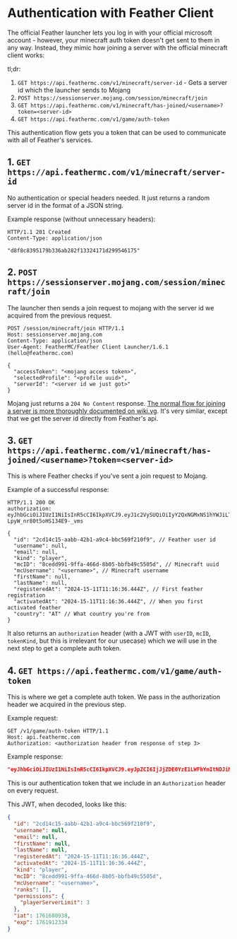# Authentication with Feather Client
The official Feather launcher lets you log in with your official microsoft account - however, your minecraft auth token doesn't get sent to them in any way. Instead, they mimic how joining a server with the official minecraft client works:

tl;dr:
1. `GET https://api.feathermc.com/v1/minecraft/server-id` - Gets a server id which the launcher sends to Mojang
2. `POST https://sessionserver.mojang.com/session/minecraft/join`
3. `GET https://api.feathermc.com/v1/minecraft/has-joined/<username>?token=<server-id>`
4. `GET https://api.feathermc.com/v1/game/auth-token`

This authentication flow gets you a token that can be used to communicate with all of Feather's services.

## 1. `GET https://api.feathermc.com/v1/minecraft/server-id`
No authentication or special headers needed. It just returns a random server id in the format of a JSON string.

Example response (without unnecessary headers):
```http
HTTP/1.1 201 Created
Content-Type: application/json

"d8f8c8395179b336ab282f13324171d299546175"
```

## 2. `POST https://sessionserver.mojang.com/session/minecraft/join`
The launcher then sends a join request to mojang with the server id we acquired from the previous request.

```http
POST /session/minecraft/join HTTP/1.1
Host: sessionserver.mojang.com
Content-Type: application/json
User-Agent: FeatherMC/Feather Client Launcher/1.6.1 (hello@feathermc.com)

{
  "accessToken": "<mojang access token>",
  "selectedProfile": "<profile uuid>",
  "serverId": "<server id we just got>"
}
```

Mojang just returns a `204 No Content` response. [The normal flow for joining a server is more thoroughly documented on wiki.vg](https://wiki.vg/Protocol_Encryption#Authentication). It's very similar, except that we get the server id directly from Feather's api.

## 3. `GET https://api.feathermc.com/v1/minecraft/has-joined/<username>?token=<server-id>`
This is where Feather checks if you've sent a join request to Mojang.

Example of a successful response:
```http
HTTP/1.1 200 OK
authorization: eyJhbGciOiJIUzI1NiIsInR5cCI6IkpXVCJ9.eyJ1c2VySUQiOiIyY2QxNGMxNS1hYWJiLTQyYjEtYTljNC1iYmM1NjlmMjEwZjkiLCJraW5kIjoicGxheWVyIiwibWNJRCI6IjhjZWRkOTkxLTlmZmEtNDY2ZC04YjA1LWJiZmI0OWM1NTA1ZCIsInRva2VuS2luZCI6InVzZXIiLCJpYXQiOjE3NjE2ODA5MzgsImV4cCI6MTc2MTkxMjMzNH0.CIFCY9j3JE8vKFDyE-LpyW_nr80t5oHS134E9-_vms

{
  "id": "2cd14c15-aabb-42b1-a9c4-bbc569f210f9", // Feather user id
  "username": null,
  "email": null,
  "kind": "player",
  "mcID": "8cedd991-9ffa-466d-8b05-bbfb49c5505d", // Minecraft uuid
  "mcUsername": "<username>", // Minecraft username
  "firstName": null,
  "lastName": null,
  "registeredAt": "2024-15-11T11:16:36.444Z", // First feather registration
  "activatedAt": "2024-15-11T11:16:36.444Z", // When you first activated feather
  "country": "AT" // What country you're from
}
```

It also returns an `authorization` header (with a JWT with `userID`, `mcID`, `tokenKind`, but this is irrelevant for our usecase) which we will use in the next step to get a complete auth token.

## 4. `GET https://api.feathermc.com/v1/game/auth-token`
This is where we get a complete auth token. We pass in the authorization header we acquired in the previous step.

Example request:
```http
GET /v1/game/auth-token HTTP/1.1
Host: api.feathermc.com
Authorization: <authorization header from response of step 3>
```

Example response:
```json
"eyJhbGciOiJIUzI1NiIsInR5cCI6IkpXVCJ9.eyJpZCI6IjJjZDE0YzE1LWFhYmItNDJiMS1hOWM0LWJiYzU2OWYyMTBmOSIsInVzZXJuYW1lIjpudWxsLCJlbWFpbCI6bnVsbCwiZmlyc3ROYW1lIjpudWxsLCJsYXN0TmFtZSI6bnVsbCwicmVnaXN0ZXJlZEF0IjoiMjAyNC0xNS0xMVQxMToxNjozNi40NDRaIiwiYWN0aXZhdGVkQXQiOiIyMDI0LTE1LTExVDExOjE2OjM2LjQ0NFoiLCJraW5kIjoicGxheWVyIiwibWNJRCI6IjhjZWRkOTkxLTlmZmEtNDY2ZC04YjA1LWJiZmI0OWM1NTA1ZCIsIm1jVXNlcm5hbWUiOiJub3RhY3R1YWxseW1lIiwicmFua3MiOltdLCJwZXJtaXNzaW9ucyI6eyJwbGF5ZXJTZXJ2ZXJMaW1pdCI6M30sImlhdCI6MTc2MTY4MDkzOCwiZXhwIjoxNzYxOTEyMzM0fQ.ZmkR7apJaiHfmnu2GuFkRoC2W_KQ3xJIXVdNygf4GqU"
```
This is our authentication token that we include in an `Authorization` header on every request.

This JWT, when decoded, looks like this:
```json
{
  "id": "2cd14c15-aabb-42b1-a9c4-bbc569f210f9",
  "username": null,
  "email": null,
  "firstName": null,
  "lastName": null,
  "registeredAt": "2024-15-11T11:16:36.444Z",
  "activatedAt": "2024-15-11T11:16:36.444Z",
  "kind": "player",
  "mcID": "8cedd991-9ffa-466d-8b05-bbfb49c5505d",
  "mcUsername": "<username>",
  "ranks": [],
  "permissions": {
    "playerServerLimit": 3
  },
  "iat": 1761680938,
  "exp": 1761912334
}
```
